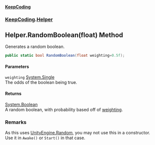 #### [KeepCoding](index.md 'index')
### [KeepCoding](KeepCoding.md 'KeepCoding').[Helper](KeepCoding_Helper.md 'KeepCoding.Helper')
## Helper.RandomBoolean(float) Method
Generates a random boolean.  
```csharp
public static bool RandomBoolean(float weighting=0.5f);
```
#### Parameters
<a name='KeepCoding_Helper_RandomBoolean(float)_weighting'></a>
`weighting` [System.Single](https://docs.microsoft.com/en-us/dotnet/api/System.Single 'System.Single')  
The odds of the boolean being true.
  
#### Returns
[System.Boolean](https://docs.microsoft.com/en-us/dotnet/api/System.Boolean 'System.Boolean')  
A random boolean, with probability based off of [weighting](KeepCoding_Helper_RandomBoolean(float).md#KeepCoding_Helper_RandomBoolean(float)_weighting 'KeepCoding.Helper.RandomBoolean(float).weighting').
### Remarks
As this uses [UnityEngine.Random](https://docs.microsoft.com/en-us/dotnet/api/UnityEngine.Random 'UnityEngine.Random'), you may not use this in a constructor. Use it in `Awake()` or `Start()` in that case.  
